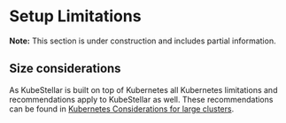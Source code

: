 # Setup Limitations

**Note:** This section is under construction and includes partial information.

## Size considerations

As KubeStellar is built on top of Kubernetes all Kubernetes limitations and recommendations apply to KubeStellar as well. These recommendations can be found in [Kubernetes Considerations for large clusters](https://kubernetes.io/docs/setup/best-practices/cluster-large/).
